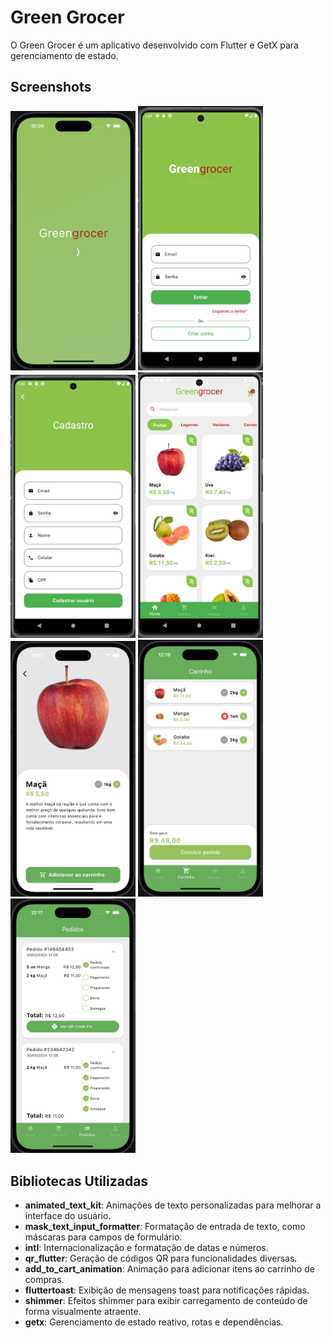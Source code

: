 # Green Grocer

O Green Grocer é um aplicativo desenvolvido com Flutter e GetX para gerenciamento de estado.

## Screenshots

<img src="prints/splash.png" alt="Home" width="200"/> <img src="prints/login.png" alt="Login" width="200"/> <img src="prints/cadastro.png" alt="Cadastro" width="200"/> <img src="prints/home.png" alt="Home" width="200"/> <img src="prints/detalhes_produto.png" alt="Detalhes Produto" width="200"/> <img src="prints/carrinho.png" alt="Carrinho" width="200"/> <img src="prints/pedidos.png" alt="Pedidos" width="200"/>

## Bibliotecas Utilizadas

- **animated_text_kit**: Animações de texto personalizadas para melhorar a interface do usuário.
- **mask_text_input_formatter**: Formatação de entrada de texto, como máscaras para campos de formulário.
- **intl**: Internacionalização e formatação de datas e números.
- **qr_flutter**: Geração de códigos QR para funcionalidades diversas.
- **add_to_cart_animation**: Animação para adicionar itens ao carrinho de compras.
- **fluttertoast**: Exibição de mensagens toast para notificações rápidas.
- **shimmer**: Efeitos shimmer para exibir carregamento de conteúdo de forma visualmente atraente.
- **getx**: Gerenciamento de estado reativo, rotas e dependências.